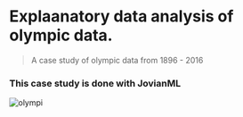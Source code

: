 # Explaanatory data analysis of olympic data.
>A case study of olympic data from 1896 - 2016
### This case study is done with JovianML

![olympi](https://pixabay.com/vectors/olympic-games-rio-olympics-rio-2016-1608127/)
